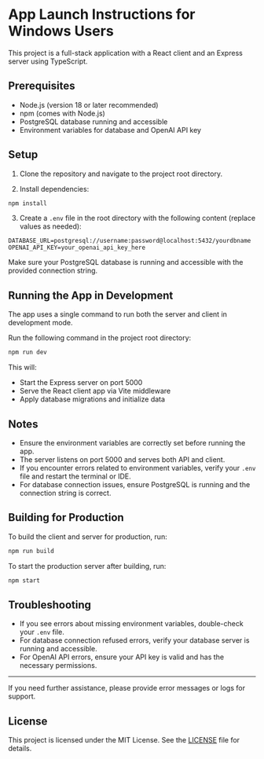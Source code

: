 # App Launch Instructions for Windows Users
<!-- GitAds-Verify: UZI2A5F54AV255EGPSF2JDSRHQ41LHSI -->
This project is a full-stack application with a React client and an Express server using TypeScript.

## Prerequisites

- Node.js (version 18 or later recommended)
- npm (comes with Node.js)
- PostgreSQL database running and accessible
- Environment variables for database and OpenAI API key

## Setup

1. Clone the repository and navigate to the project root directory.

2. Install dependencies:

```bash
npm install
```

3. Create a `.env` file in the root directory with the following content (replace values as needed):

```
DATABASE_URL=postgresql://username:password@localhost:5432/yourdbname
OPENAI_API_KEY=your_openai_api_key_here
```

Make sure your PostgreSQL database is running and accessible with the provided connection string.

## Running the App in Development

The app uses a single command to run both the server and client in development mode.

Run the following command in the project root directory:

```bash
npm run dev
```

This will:

- Start the Express server on port 5000
- Serve the React client app via Vite middleware
- Apply database migrations and initialize data

## Notes

- Ensure the environment variables are correctly set before running the app.
- The server listens on port 5000 and serves both API and client.
- If you encounter errors related to environment variables, verify your `.env` file and restart the terminal or IDE.
- For database connection issues, ensure PostgreSQL is running and the connection string is correct.

## Building for Production

To build the client and server for production, run:

```bash
npm run build
```

To start the production server after building, run:

```bash
npm start
```

## Troubleshooting

- If you see errors about missing environment variables, double-check your `.env` file.
- For database connection refused errors, verify your database server is running and accessible.
- For OpenAI API errors, ensure your API key is valid and has the necessary permissions.

---

If you need further assistance, please provide error messages or logs for support.

## License

This project is licensed under the MIT License. See the [LICENSE](./LICENSE) file for details.
